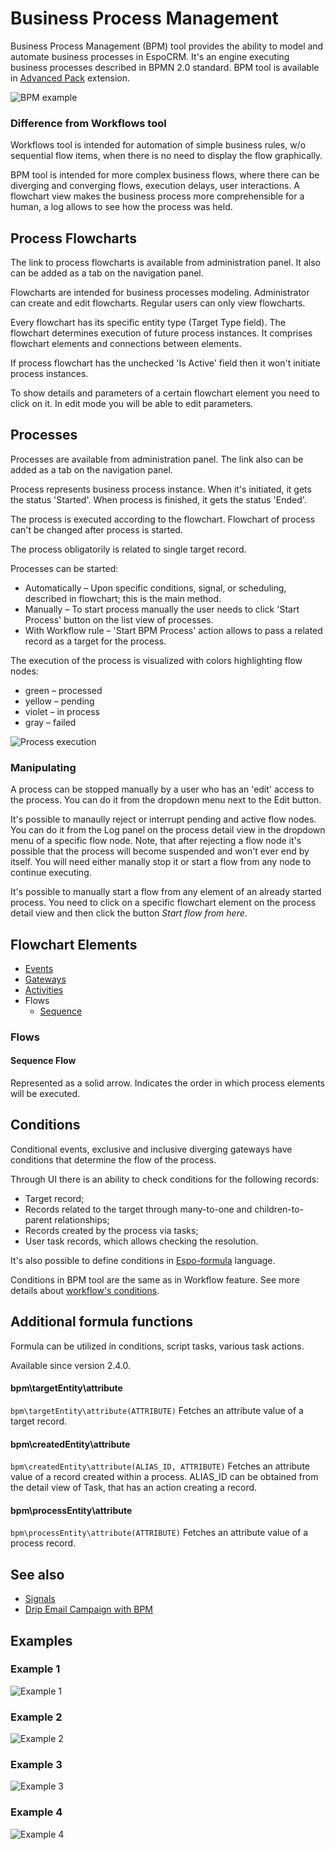 # Business Process Management

Business Process Management (BPM) tool provides the ability to model and automate business processes in EspoCRM. It's an engine executing business processes described in BPMN 2.0 standard. BPM tool is available in [Advanced Pack](https://www.espocrm.com/extensions/advanced-pack/) extension.

![BPM example](https://raw.githubusercontent.com/espocrm/documentation/master/_static/images/administration/bpm/bpm-1.png)

### Difference from Workflows tool

Workflows tool is intended for automation of simple business rules, w/o sequential flow items, when there is no need to display the flow graphically.

BPM tool is intended for more complex business flows, where there can be diverging and converging flows, execution delays, user interactions. A flowchart view makes the business process more comprehensible for a human, a log allows to see how the process was held.

## Process Flowcharts

The link to process flowcharts is available from administration panel. It also can be added as a tab on the navigation panel.

Flowcharts are intended for business processes modeling. Administrator can create and edit flowcharts. Regular users can only view flowcharts.

Every flowchart has its specific entity type (Target Type field). The flowchart determines execution of future process instances. It comprises flowchart elements and connections between elements.

If process flowchart has the unchecked 'Is Active' field then it won't initiate process instances.

To show details and parameters of a certain flowchart element you need to click on it. In edit mode you will be able to edit parameters.

## Processes

Processes are available from administration panel. The link also can be added as a tab on the navigation panel.

Process represents business process instance. When it's initiated, it gets the status 'Started'. When process is finished, it gets the status 'Ended'. 

The process is executed according to the flowchart. Flowchart of process can't be changed after process is started.

The process obligatorily is related to single target record.

Processes can be started:

* Automatically – Upon specific conditions, signal, or scheduling, described in flowchart; this is the main method.
* Manually – To start process manually the user needs to click 'Start Process' button on the list view of processes.
* With Workflow rule – 'Start BPM Process' action allows to pass a related record as a target for the process.

The execution of the process is visualized with colors highlighting flow nodes:

* green – processed
* yellow – pending
* violet – in process
* gray – failed

![Process execution](https://raw.githubusercontent.com/espocrm/documentation/master/_static/images/administration/bpm/process-execution.png)

### Manipulating

A process can be stopped manually by a user who has an 'edit' access to the process. You can do it from the dropdown menu next to the Edit button.

It's possible to manaully reject or interrupt pending and active flow nodes. You can do it from the Log panel on the process detail view in the dropdown menu of a specific flow node. Note, that after rejecting a flow node it's possible that the process will become suspended and won't ever end by itself. You will need either manally stop it or start a flow from any node to continue executing.

It's possible to manually start a flow from any element of an already started process. You need to click on a specific flowchart element on the process detail view and then click the button *Start flow from here*.

## Flowchart Elements

* [Events](bpm-events.md)
* [Gateways](bpm-gateways.md)
* [Activities](bpm-activities.md)
* Flows
  * [Sequence](#user-content-sequence-flow)


### Flows

#### Sequence Flow

Represented as a solid arrow. Indicates the order in which process elements will be executed.

## Conditions

Conditional events, exclusive and inclusive diverging gateways have conditions that determine the flow of the process.

Through UI there is an ability to check conditions for the following records:

* Target record;
* Records related to the target through many-to-one and children-to-parent relationships;
* Records created by the process via tasks;
* User task records, which allows checking the resolution.

It's also possible to define conditions in [Espo-formula](formula.md) language.

Conditions in BPM tool are the same as in Workflow feature. See more details about [workflow's conditions](workflows.md#conditions).

## Additional formula functions

Formula can be utilized in conditions, script tasks, various task actions. 

Available since version 2.4.0.

#### bpm\targetEntity\attribute

`bpm\targetEntity\attribute(ATTRIBUTE)` Fetches an attribute value of a target record.

#### bpm\createdEntity\attribute

`bpm\createdEntity\attribute(ALIAS_ID, ATTRIBUTE)` Fetches an attribute value of a record created within a process. ALIAS_ID can be obtained from the detail view of Task, that has an action creating a record.

#### bpm\processEntity\attribute

`bpm\processEntity\attribute(ATTRIBUTE)` Fetches an attribute value of a process record.

## See also

* [Signals](bpm-signals.md)
* [Drip Email Campaign with BPM](bpm-drip-email-campaign.md)

## Examples

### Example 1

![Example 1](https://raw.githubusercontent.com/espocrm/documentation/master/_static/images/administration/bpm/example-1.png)

### Example 2

![Example 2](https://raw.githubusercontent.com/espocrm/documentation/master/_static/images/administration/bpm/example-2.png)

### Example 3

![Example 3](https://raw.githubusercontent.com/espocrm/documentation/master/_static/images/administration/bpm/example-3.png)

### Example 4

![Example 4](https://raw.githubusercontent.com/espocrm/documentation/master/_static/images/administration/bpm/example-4.png)

